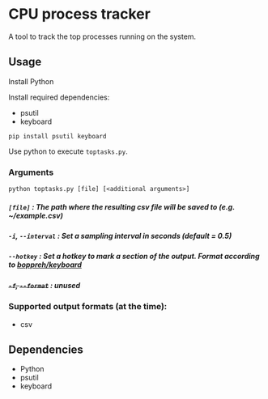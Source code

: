 # CPU process tracker

A tool to track the top processes running on the system.

## Usage

Install Python

Install required dependencies:

* psutil
* keyboard

`pip install psutil keyboard`

Use python to execute `toptasks.py`.

### Arguments

`python toptasks.py [file] [<additional arguments>] `

##### `[file]` :  The path where the resulting csv file will be saved to (e.g. ~/example.csv)
##### `-i`, `--interval` : Set a sampling interval in seconds (default = 0.5)
##### `--hotkey` : Set a hotkey to mark a section of the output. Format according to [boppreh/keyboard](https://github.com/boppreh/keyboard#keyboardadd_hotkeyhotkey-callback-args-suppressfalse-timeout1-trigger_on_releasefalse)
##### ~~`-f`, `--format`~~ : unused

### Supported output formats (at the time):

* csv

## Dependencies

* Python
* psutil
* keyboard